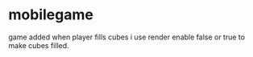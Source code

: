 # mobilegame
game added
when player fills cubes i use render enable false or true to make cubes filled.
